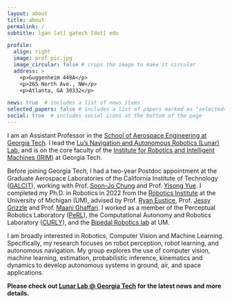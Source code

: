 ```yaml
---
layout: about
title: about
permalink: /
subtitle: lgan [at] gatech [dot] edu

profile:
  align: right
  image: prof_pic.jpg
  image_circular: false # crops the image to make it circular
  address: >
    <p>Guggenheim 448A</p>
    <p>265 North Ave., NW</p>
    <p>Atlanta, GA 30332</p>

news: true  # includes a list of news items
selected_papers: false # includes a list of papers marked as "selected={true}"
social: true  # includes social icons at the bottom of the page
---
```


I am an Assistant Professor in the [School of Aerospace Engineering at Georgia Tech](https://ae.gatech.edu/). I lead the [Lu’s Navigation and Autonomous Robotics (Lunar) Lab](https://sites.gatech.edu/lunarlab/), and is on the core faculty of the [Institute for Robotics and Intelligent Machines (IRIM)](https://research.gatech.edu/robotics) at Georgia Tech.

Before joining Georgia Tech, I had a two-year Postdoc appointment at the Graduate Aerospace Laboratories of the California Institute of Technology ([GALCIT](https://galcit.caltech.edu/)), working with Prof. [Soon-Jo Chung](https://galcit.caltech.edu/people/sjchung) and Prof. [Yisong Yue](http://www.yisongyue.com/). I completed my Ph.D. in Robotics in 2022 from the [Robotics Institute](https://robotics.umich.edu/) at the University of Michigan (UM), advised by Prof. [Ryan Eustice](http://robots.engin.umich.edu/~ryan/), Prof. [Jessy Grizzle](https://ece.umich.edu/faculty/grizzle/) and Prof. [Maani Ghaffari](https://curly.engin.umich.edu/people#h.7jd25w55csv). I worked as a member of the Perceptual Robotics Laboratory ([PeRL](http://robots.engin.umich.edu/)), the Computational Autonomy and Robotics Laboratory ([CURLY](https://curly.engin.umich.edu/)), and the [Bipedal Robotics lab](https://www.biped.solutions/) at UM.

I am broadly interested in Robotics, Computer Vision and Machine Learning. Specifically, my research focuses on robot perception, robot learning, and autonomous navigation. My group explores the use of computer vision, machine learning, estimation, probabilistic inference, kinematics and dynamics to develop autonomous systems in ground, air, and space applications.

**Please check out [Lunar Lab @ Georgia Tech](https://sites.gatech.edu/lunarlab/) for the latest news and more details.**
